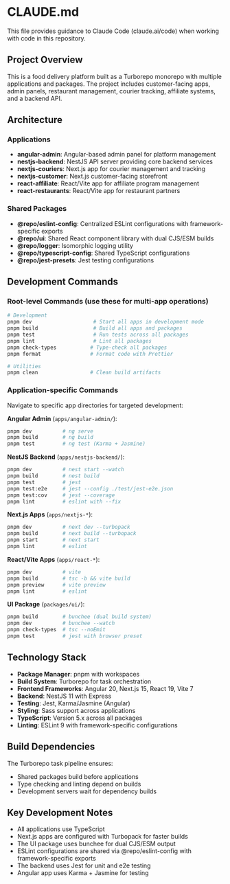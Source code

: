# CLAUDE.md

This file provides guidance to Claude Code (claude.ai/code) when working with code in this repository.

## Project Overview

This is a food delivery platform built as a Turborepo monorepo with multiple applications and packages. The project includes customer-facing apps, admin panels, restaurant management, courier tracking, affiliate systems, and a backend API.

## Architecture

### Applications
- **angular-admin**: Angular-based admin panel for platform management
- **nestjs-backend**: NestJS API server providing core backend services
- **nextjs-couriers**: Next.js app for courier management and tracking
- **nextjs-customer**: Next.js customer-facing storefront
- **react-affiliate**: React/Vite app for affiliate program management
- **react-restaurants**: React/Vite app for restaurant partners

### Shared Packages
- **@repo/eslint-config**: Centralized ESLint configurations with framework-specific exports
- **@repo/ui**: Shared React component library with dual CJS/ESM builds
- **@repo/logger**: Isomorphic logging utility
- **@repo/typescript-config**: Shared TypeScript configurations
- **@repo/jest-presets**: Jest testing configurations

## Development Commands

### Root-level Commands (use these for multi-app operations)
```bash
# Development
pnpm dev                    # Start all apps in development mode
pnpm build                  # Build all apps and packages
pnpm test                   # Run tests across all packages
pnpm lint                   # Lint all packages
pnpm check-types           # Type-check all packages
pnpm format                # Format code with Prettier

# Utilities
pnpm clean                 # Clean build artifacts
```

### Application-specific Commands
Navigate to specific app directories for targeted development:

**Angular Admin** (`apps/angular-admin/`):
```bash
pnpm dev          # ng serve
pnpm build        # ng build
pnpm test         # ng test (Karma + Jasmine)
```

**NestJS Backend** (`apps/nestjs-backend/`):
```bash
pnpm dev          # nest start --watch
pnpm build        # nest build
pnpm test         # jest
pnpm test:e2e     # jest --config ./test/jest-e2e.json
pnpm test:cov     # jest --coverage
pnpm lint         # eslint with --fix
```

**Next.js Apps** (`apps/nextjs-*`):
```bash
pnpm dev          # next dev --turbopack
pnpm build        # next build --turbopack
pnpm start        # next start
pnpm lint         # eslint
```

**React/Vite Apps** (`apps/react-*`):
```bash
pnpm dev          # vite
pnpm build        # tsc -b && vite build
pnpm preview      # vite preview
pnpm lint         # eslint
```

**UI Package** (`packages/ui/`):
```bash
pnpm build        # bunchee (dual build system)
pnpm dev          # bunchee --watch
pnpm check-types  # tsc --noEmit
pnpm test         # jest with browser preset
```

## Technology Stack

- **Package Manager**: pnpm with workspaces
- **Build System**: Turborepo for task orchestration
- **Frontend Frameworks**: Angular 20, Next.js 15, React 19, Vite 7
- **Backend**: NestJS 11 with Express
- **Testing**: Jest, Karma/Jasmine (Angular)
- **Styling**: Sass support across applications
- **TypeScript**: Version 5.x across all packages
- **Linting**: ESLint 9 with framework-specific configurations

## Build Dependencies

The Turborepo task pipeline ensures:
- Shared packages build before applications
- Type checking and linting depend on builds
- Development servers wait for dependency builds

## Key Development Notes

- All applications use TypeScript
- Next.js apps are configured with Turbopack for faster builds
- The UI package uses bunchee for dual CJS/ESM output
- ESLint configurations are shared via @repo/eslint-config with framework-specific exports
- The backend uses Jest for unit and e2e testing
- Angular app uses Karma + Jasmine for testing